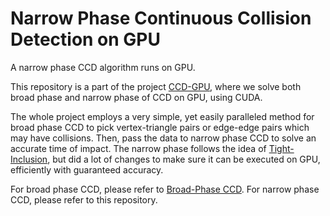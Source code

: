 # Narrow Phase Continuous Collision Detection on GPU

A narrow phase CCD algorithm runs on GPU.

This repository is a part of the project [CCD-GPU](https://github.com/dbelgrod/CCD-GPU), where we solve both broad phase and narrow phase of CCD on GPU, using CUDA.

The whole project employs a very simple, yet easily paralleled method for broad phase CCD to pick vertex-triangle pairs or edge-edge pairs which may have collisions. Then, pass the data to narrow phase CCD to solve an accurate time of impact. The narrow phase follows the idea of [Tight-Inclusion](https://github.com/Continuous-Collision-Detection/Tight-Inclusion), but did a lot of changes to make sure it can be executed on GPU, efficiently with guaranteed accuracy. 

For broad phase CCD, please refer to [Broad-Phase CCD](https://github.com/dbelgrod/broadphase-gpu). For narrow phase CCD, please refer to this repository.

